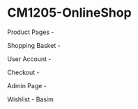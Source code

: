 # CM1205-OnlineShop

Product Pages - 

Shopping Basket - 

User Account - 

Checkout - 

Admin Page - 

Wishlist - Basim